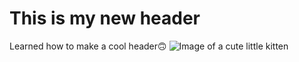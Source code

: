 # This is my new header
Learned how to make a cool header🙃
![Image of a cute little kitten](https://github.com/user-attachments/assets/913c603c-29c7-45ff-889d-41b8dbb96e64)
